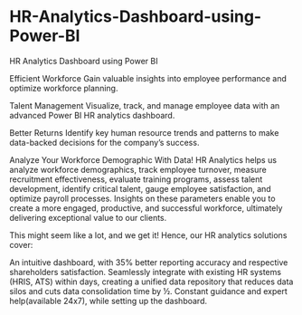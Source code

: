 # HR-Analytics-Dashboard-using-Power-BI
HR Analytics Dashboard using Power BI

Efficient Workforce
Gain valuable insights into employee performance and optimize workforce planning.

Talent Management
Visualize, track, and manage employee data with an advanced Power BI HR analytics dashboard.

Better Returns
Identify key human resource trends and patterns to make data-backed decisions for the company’s success.

Analyze Your Workforce Demographic With Data!
HR Analytics helps us analyze workforce demographics, track employee turnover, measure recruitment effectiveness, evaluate training programs, assess talent development, identify critical talent, gauge employee satisfaction, and optimize payroll processes. Insights on these parameters enable you to create a more engaged, productive, and successful workforce, ultimately delivering exceptional value to our clients.

This might seem like a lot, and we get it! Hence, our HR analytics solutions cover:

An intuitive dashboard, with 35% better reporting accuracy and respective shareholders satisfaction.
Seamlessly integrate with existing HR systems (HRIS, ATS) within days, creating a unified data repository that reduces data silos and cuts data consolidation time by ½.
Constant guidance and expert help(available 24x7), while setting up the dashboard.
